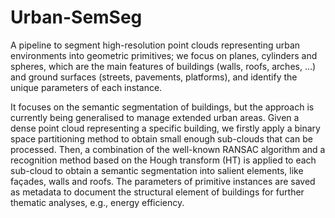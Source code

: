 # Urban-SemSeg
A pipeline to segment high-resolution point clouds representing urban environments into geometric primitives; we focus on planes, cylinders and spheres, which are the main features of buildings (walls, roofs, arches, ...) and
ground surfaces (streets, pavements, platforms), and identify the unique parameters of each instance. 

It focuses on the semantic segmentation of buildings, but the approach is currently being generalised to manage extended urban areas. Given a dense point cloud representing a specific building, we firstly apply a binary space partitioning method to obtain small enough sub-clouds that can be processed. Then, a combination of the well-known RANSAC algorithm and a recognition method based on the Hough transform (HT) is applied to each sub-cloud to obtain a semantic segmentation into salient elements, like façades, walls and roofs. The parameters of primitive instances are saved as metadata to document the structural element of buildings for further thematic analyses, e.g., energy efficiency.
